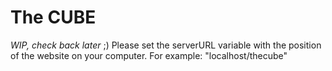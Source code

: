 # The CUBE
*WIP, check back later* ;)
Please set the serverURL variable with the position of the website on your computer. For example: "localhost/thecube"
